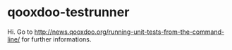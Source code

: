 qooxdoo-testrunner
==================

Hi. Go to http://news.qooxdoo.org/running-unit-tests-from-the-command-line/ for further informations.